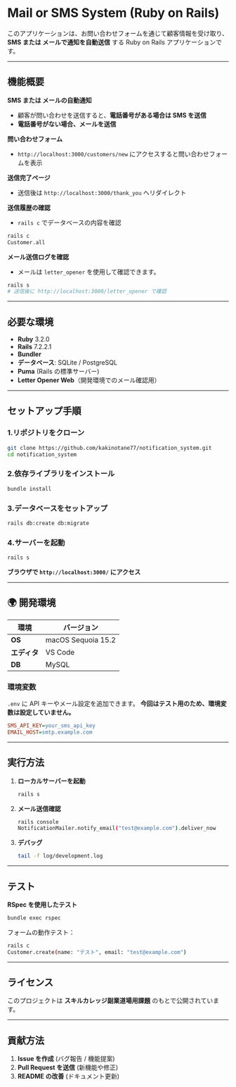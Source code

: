 # Mail or SMS System (Ruby on Rails)

このアプリケーションは、お問い合わせフォームを通じて顧客情報を受け取り、**SMS または メールで通知を自動送信** する Ruby on Rails アプリケーションです。

---

## 機能概要

**SMS または メールの自動通知**  
- 顧客が問い合わせを送信すると、**電話番号がある場合は SMS を送信**  
- **電話番号がない場合、メールを送信**

**問い合わせフォーム**  
- `http://localhost:3000/customers/new` にアクセスすると問い合わせフォームを表示

**送信完了ページ**  
- 送信後は `http://localhost:3000/thank_you` へリダイレクト

**送信履歴の確認**  
- `rails c` でデータベースの内容を確認

```bash
rails c
Customer.all
```

**メール送信ログを確認**  
- メールは `letter_opener` を使用して確認できます。

```bash
rails s
# 送信後に http://localhost:3000/letter_opener で確認
```

---

## 必要な環境

- **Ruby** 3.2.0
- **Rails** 7.2.2.1
- **Bundler**
- **データベース**: SQLite / PostgreSQL
- **Puma** (Rails の標準サーバー)
- **Letter Opener Web**（開発環境でのメール確認用）

---

## セットアップ手順

### 1.リポジトリをクローン

```bash
git clone https://github.com/kakinotane77/notification_system.git
cd notification_system
```

### 2.依存ライブラリをインストール

```bash
bundle install
```

### 3️.データベースをセットアップ

```bash
rails db:create db:migrate
```

### 4️.サーバーを起動

```bash
rails s
```
**ブラウザで `http://localhost:3000/` にアクセス**

---

## 🌍 開発環境

| 環境       | バージョン                     |
|-----------|--------------------------------|
| **OS**    | macOS Sequoia 15.2       |
| **エディタ** | VS Code             |
| **DB**    | MySQL            |

### 環境変数
`.env` に API キーやメール設定を追加できます。
**今回はテスト用のため、環境変数は設定していません。**

```ini
SMS_API_KEY=your_sms_api_key
EMAIL_HOST=smtp.example.com
```

---

## 実行方法

1. **ローカルサーバーを起動**

    ```bash
    rails s
    ```

2. **メール送信確認**

    ```bash
    rails console
    NotificationMailer.notify_email("test@example.com").deliver_now
    ```

3. **デバッグ**

    ```bash
    tail -f log/development.log
    ```

---

## テスト

**RSpec を使用したテスト**

```bash
bundle exec rspec
```

フォームの動作テスト：

```bash
rails c
Customer.create(name: "テスト", email: "test@example.com")
```

---

## ライセンス

このプロジェクトは **スキルカレッジ副業道場用課題** のもとで公開されています。

---

## 貢献方法

1. **Issue を作成** (バグ報告 / 機能提案)  
2. **Pull Request を送信** (新機能や修正)  
3. **README の改善** (ドキュメント更新)  